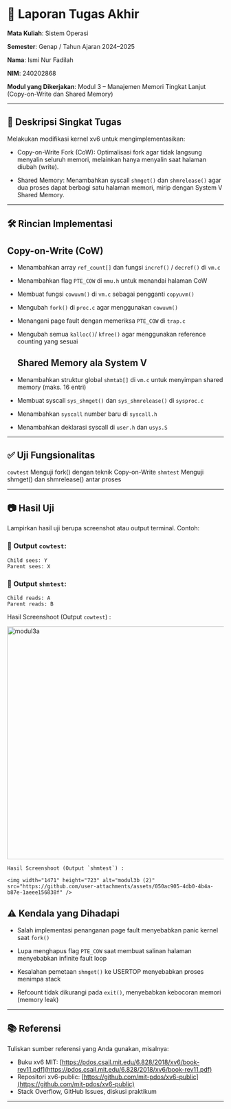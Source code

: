 # 📝 Laporan Tugas Akhir

**Mata Kuliah**: Sistem Operasi

**Semester**: Genap / Tahun Ajaran 2024–2025

**Nama**: Ismi Nur Fadilah

**NIM**: 240202868

**Modul yang Dikerjakan**: Modul 3 – Manajemen Memori Tingkat Lanjut (Copy-on-Write dan Shared Memory)

---

## 📌 Deskripsi Singkat Tugas

Melakukan modifikasi kernel xv6 untuk mengimplementasikan:

  * Copy-on-Write Fork (CoW): Optimalisasi fork agar tidak langsung menyalin seluruh memori, melainkan hanya menyalin saat halaman diubah (write).

  * Shared Memory: Menambahkan syscall `shmget()` dan `shmrelease()` agar dua proses dapat berbagi satu halaman memori, mirip dengan System V Shared Memory.

---

## 🛠️ Rincian Implementasi

  ## Copy-on-Write (CoW)
  
* Menambahkan array `ref_count[]` dan fungsi `incref()` / `decref()` di `vm.c`

* Menambahkan flag `PTE_COW` di `mmu.h` untuk menandai halaman CoW

* Membuat fungsi `cowuvm()` di `vm.c` sebagai pengganti `copyuvm()`

* Mengubah `fork()` di `proc.c` agar menggunakan `cowuvm()`

* Menangani page fault dengan memeriksa `PTE_COW` di `trap.c`

* Mengubah semua `kalloc()`/ `kfree()` agar menggunakan reference counting yang sesuai

  ## Shared Memory ala System V
  
* Menambahkan struktur global `shmtab[]` di `vm.c` untuk menyimpan shared memory (maks. 16 entri)

* Membuat syscall `sys_shmget()` dan `sys_shmrelease()` di `sysproc.c`

* Menambahkan `syscall` number baru di `syscall.h`

* Menambahkan deklarasi syscall di `user.h` dan `usys.S`

---

## ✅ Uji Fungsionalitas

`cowtest`	Menguji fork() dengan teknik Copy-on-Write
`shmtest`	Menguji shmget() dan shmrelease() antar proses

---

## 📷 Hasil Uji

Lampirkan hasil uji berupa screenshot atau output terminal. Contoh:

### 📍 Output `cowtest`:

```
Child sees: Y
Parent sees: X
```

### 📍 Output `shmtest`:

```
Child reads: A
Parent reads: B
```
Hasil Screenshoot (Output `cowtest`) :

<img width="1478" height="540" alt="modul3a" src="https://github.com/user-attachments/assets/bbfaf676-cf9c-4971-b0cc-c58349ec787f" />

```
Hasil Screenshoot (Output `shmtest`) :

<img width="1471" height="723" alt="modul3b (2)" src="https://github.com/user-attachments/assets/050ac905-4db0-4b4a-b87e-1aeee156838f" />

```

## ⚠️ Kendala yang Dihadapi

  * Salah implementasi penanganan page fault menyebabkan panic kernel saat `fork()`

  * Lupa menghapus flag `PTE_COW` saat membuat salinan halaman menyebabkan infinite fault loop

  * Kesalahan pemetaan `shmget()` ke USERTOP menyebabkan proses menimpa stack

  * Refcount tidak dikurangi pada `exit()`, menyebabkan kebocoran memori (memory leak)


---

## 📚 Referensi

Tuliskan sumber referensi yang Anda gunakan, misalnya:

* Buku xv6 MIT: [https://pdos.csail.mit.edu/6.828/2018/xv6/book-rev11.pdf](https://pdos.csail.mit.edu/6.828/2018/xv6/book-rev11.pdf)
* Repositori xv6-public: [https://github.com/mit-pdos/xv6-public](https://github.com/mit-pdos/xv6-public)
* Stack Overflow, GitHub Issues, diskusi praktikum

---

